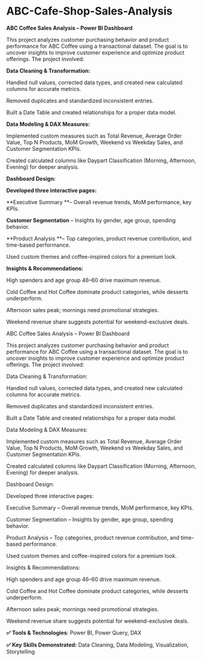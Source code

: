 # ABC-Cafe-Shop-Sales-Analysis

**ABC Coffee Sales Analysis – Power BI Dashboard**

This project analyzes customer purchasing behavior and product performance for ABC Coffee using a transactional dataset. The goal is to uncover insights to improve customer experience and optimize product offerings. The project involved:

**Data Cleaning & Transformation:**

Handled null values, corrected data types, and created new calculated columns for accurate metrics.

Removed duplicates and standardized inconsistent entries.

Built a Date Table and created relationships for a proper data model.

**Data Modeling & DAX Measures:**

Implemented custom measures such as Total Revenue, Average Order Value, Top N Products, MoM Growth, Weekend vs Weekday Sales, and Customer Segmentation KPIs.

Created calculated columns like Daypart Classification (Morning, Afternoon, Evening) for deeper analysis.

**Dashboard Design:**

**Developed three interactive pages:**

**Executive Summary **– Overall revenue trends, MoM performance, key KPIs.

**Customer Segmentation** – Insights by gender, age group, spending behavior.

**Product Analysis **– Top categories, product revenue contribution, and time-based performance.

Used custom themes and coffee-inspired colors for a premium look.

**Insights & Recommendations:**

High spenders and age group 46–60 drive maximum revenue.

Cold Coffee and Hot Coffee dominate product categories, while desserts underperform.

Afternoon sales peak; mornings need promotional strategies.

Weekend revenue share suggests potential for weekend-exclusive deals.

ABC Coffee Sales Analysis – Power BI Dashboard

This project analyzes customer purchasing behavior and product performance for ABC Coffee using a transactional dataset. The goal is to uncover insights to improve customer experience and optimize product offerings. The project involved:

Data Cleaning & Transformation:

Handled null values, corrected data types, and created new calculated columns for accurate metrics.

Removed duplicates and standardized inconsistent entries.

Built a Date Table and created relationships for a proper data model.

Data Modeling & DAX Measures:

Implemented custom measures such as Total Revenue, Average Order Value, Top N Products, MoM Growth, Weekend vs Weekday Sales, and Customer Segmentation KPIs.

Created calculated columns like Daypart Classification (Morning, Afternoon, Evening) for deeper analysis.

Dashboard Design:

Developed three interactive pages:

Executive Summary – Overall revenue trends, MoM performance, key KPIs.

Customer Segmentation – Insights by gender, age group, spending behavior.

Product Analysis – Top categories, product revenue contribution, and time-based performance.

Used custom themes and coffee-inspired colors for a premium look.

Insights & Recommendations:

High spenders and age group 46–60 drive maximum revenue.

Cold Coffee and Hot Coffee dominate product categories, while desserts underperform.

Afternoon sales peak; mornings need promotional strategies.

Weekend revenue share suggests potential for weekend-exclusive deals.

**✅ Tools & Technologies**: Power BI, Power Query, DAX

**✅ Key Skills Demonstrated:** Data Cleaning, Data Modeling, Visualization, Storytelling
